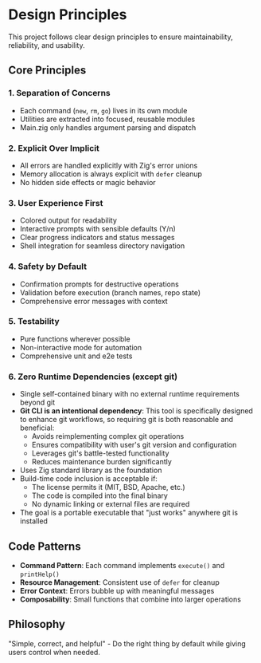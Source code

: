 # Design Principles

This project follows clear design principles to ensure maintainability, reliability, and usability.

## Core Principles

### 1. Separation of Concerns
- Each command (`new`, `rm`, `go`) lives in its own module
- Utilities are extracted into focused, reusable modules
- Main.zig only handles argument parsing and dispatch

### 2. Explicit Over Implicit
- All errors are handled explicitly with Zig's error unions
- Memory allocation is always explicit with `defer` cleanup
- No hidden side effects or magic behavior

### 3. User Experience First
- Colored output for readability
- Interactive prompts with sensible defaults (Y/n)
- Clear progress indicators and status messages
- Shell integration for seamless directory navigation

### 4. Safety by Default
- Confirmation prompts for destructive operations
- Validation before execution (branch names, repo state)
- Comprehensive error messages with context

### 5. Testability
- Pure functions wherever possible
- Non-interactive mode for automation
- Comprehensive unit and e2e tests

### 6. Zero Runtime Dependencies (except git)
- Single self-contained binary with no external runtime requirements beyond git
- **Git CLI is an intentional dependency**: This tool is specifically designed to enhance git workflows, so requiring git is both reasonable and beneficial:
  - Avoids reimplementing complex git operations
  - Ensures compatibility with user's git version and configuration
  - Leverages git's battle-tested functionality
  - Reduces maintenance burden significantly
- Uses Zig standard library as the foundation
- Build-time code inclusion is acceptable if:
  - The license permits it (MIT, BSD, Apache, etc.)
  - The code is compiled into the final binary
  - No dynamic linking or external files are required
- The goal is a portable executable that "just works" anywhere git is installed

## Code Patterns

- **Command Pattern**: Each command implements `execute()` and `printHelp()`
- **Resource Management**: Consistent use of `defer` for cleanup
- **Error Context**: Errors bubble up with meaningful messages
- **Composability**: Small functions that combine into larger operations

## Philosophy

"Simple, correct, and helpful" - Do the right thing by default while giving users control when needed.